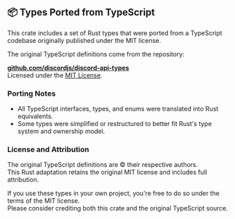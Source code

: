 ## 📦 Types Ported from TypeScript

This crate includes a set of Rust types that were ported from a TypeScript codebase originally published under the MIT license.

The original TypeScript definitions come from the repository:

**[github.com/discordjs/discord-api-types](https://github.com/discordjs/discord-api-types)**  
Licensed under the [MIT License](https://opensource.org/licenses/MIT).

### Porting Notes

- All TypeScript interfaces, types, and enums were translated into Rust equivalents.
- Some types were simplified or restructured to better fit Rust's type system and ownership model.

### License and Attribution

The original TypeScript definitions are © their respective authors.  
This Rust adaptation retains the original MIT license and includes full attribution.

If you use these types in your own project, you're free to do so under the terms of the MIT license.  
Please consider crediting both this crate and the original TypeScript source.

